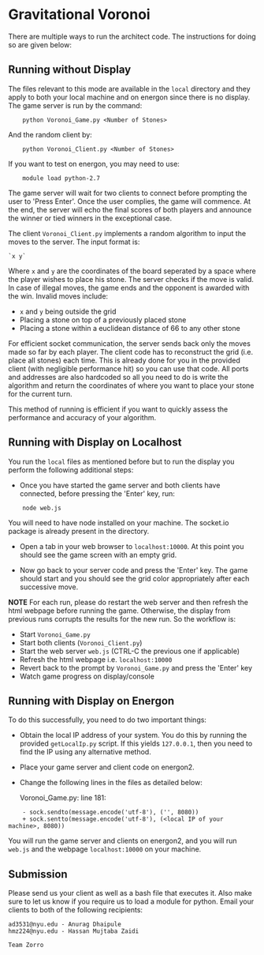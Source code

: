 # Gravitational Voronoi

There are multiple ways to run the architect code. The instructions for doing so are given below:

## Running without Display

The files relevant to this mode are available in the `local` directory and they apply to both your local machine and on energon since there is no display. The game server is run by the command:


```
	python Voronoi_Game.py <Number of Stones>
```

And the random client by:

```
	python Voronoi_Client.py <Number of Stones>
```

If you want to test on energon, you may need to use:

```
	module load python-2.7
```

The game server will wait for two clients to connect before prompting the user to 'Press Enter'. Once the user complies, the game will commence. At the end, the server will echo the final scores of both players and announce the winner or tied winners in the exceptional case. 

The client `Voronoi_Client.py` implements a random algorithm to input the moves to the server. The input format is:

	`x y`

Where `x` and `y` are the coordinates of the board seperated by a space where the player wishes to place his stone. The server checks if the move is valid. In case of illegal moves, the game ends and the opponent is awarded with the win. Invalid moves include:

* `x` and `y` being outside the  grid
* Placing a stone on top of a previously placed stone
* Placing a stone within a euclidean distance of 66 to any other stone

For efficient socket communication, the server sends back only the moves made so far by each player. The client code has to reconstruct the grid (i.e. place all stones) each time. This is already done for you in the provided client (with negligible performance hit) so you can use that code. All ports and addresses are also hardcoded so all you need to do is write the algorithm and return the coordinates of where you want to place your stone for the current turn.

This method of running is efficient if you want to quickly assess the performance and accuracy of your algorithm.

## Running with Display on Localhost

You run the `local` files as mentioned before but to run the display you perform the following additional steps:

* Once you have started the game server and both clients have connected, before pressing the 'Enter' key, run:

```
	node web.js
```

You will need to have node installed on your machine. The socket.io package is already present in the directory. 

* Open a tab in your web browser to `localhost:10000`. At this point you should see the game screen with an empty grid.

* Now go back to your server code and press the 'Enter' key. The game should start and you should see the grid color appropriately after each successive move.

**NOTE** 
For each run, please do restart the web server and then refresh the html webpage before running the game. Otherwise, the display from previous runs corrupts the results for the new run. So the workflow is:

* Start `Voronoi_Game.py`
* Start both clients (`Voronoi_Client.py`)
* Start the web server `web.js` (CTRL-C the previous one if applicable)
* Refresh the html webpage i.e. `localhost:10000`
* Revert back to the prompt by `Voronoi_Game.py` and press the 'Enter' key
* Watch game progress on display/console

## Running with Display on Energon

To do this successfully, you need to do two important things:

* Obtain the local IP address of your system. You do this by running the provided `getLocalIp.py` script. If this yields `127.0.0.1`, then you need to find the IP using any alternative method.

* Place your game server and client code on energon2.

* Change the following lines in the files as detailed below:

	Voronoi_Game.py: line 181:

```
	- sock.sendto(message.encode('utf-8'), ('', 8080))
	+ sock.sentto(message.encode('utf-8'), (<local IP of your machine>, 8080))
```

You will run the game server and clients on energon2, and you will run `web.js` and the webpage `localhost:10000` on your machine.

## Submission

Please send us your client as well as a bash file that executes it. Also make sure to let us know if you require us to load a module for python. Email your clients to both of the following recipients:

	ad3531@nyu.edu - Anurag Dhaipule
	hmz224@nyu.edu - Hassan Mujtaba Zaidi

	Team Zorro
